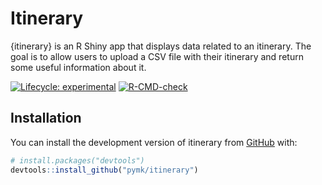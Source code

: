 
<!-- README.md is generated from README.Rmd. Please edit that file -->

# Itinerary

{itinerary} is an R Shiny app that displays data related to an
itinerary. The goal is to allow users to upload a CSV file with their
itinerary and return some useful information about it.

<!-- badges: start -->

[![Lifecycle:
experimental](https://img.shields.io/badge/lifecycle-experimental-orange.svg)](https://lifecycle.r-lib.org/articles/stages.html#experimental)
[![R-CMD-check](https://github.com/pymk/itinerary/actions/workflows/R-CMD-check.yaml/badge.svg)](https://github.com/pymk/itinerary/actions/workflows/R-CMD-check.yaml)
<!-- badges: end -->

## Installation

You can install the development version of itinerary from
[GitHub](https://github.com/pymk/itinerary/) with:

``` r
# install.packages("devtools")
devtools::install_github("pymk/itinerary")
```
